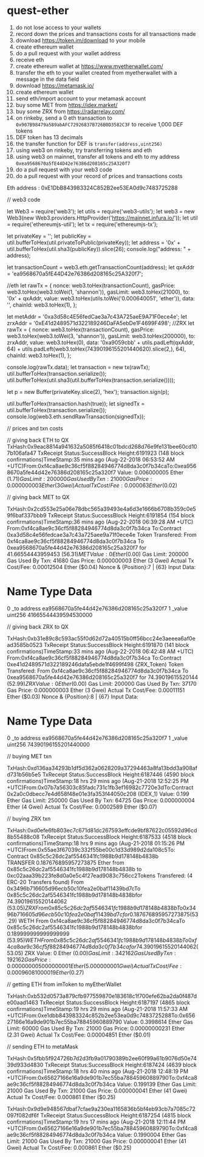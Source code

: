 # quest-ether

1. do not lose access to your wallets
1. record down the prices and transactions costs for all transactions made
1. download https://token.im/download to your mobile
1. create ethereum wallet
1. do a pull request with your wallet address
1. receive eth
1. create ethereum wallet at https://www.myetherwallet.com/
1. transfer the eth to your wallet created from myetherwallet with a message in the data field
1. download https://metamask.io/
1. create ethereum wallet
1. send eth/import account to your metamask account
1. buy some MET from https://idex.market/
1. buy some ZRX from https://radarrelay.com/
1. on rinkeby, send a 0 eth transaction to `0x907B98479a589abAFC72926837B726B0D3582C3F` to receive 1,000 DEF tokens
1. DEF token has 13 decimals
1. the transfer function for DEF is `transfer(address,uint256)`
1. using web3 on rinkeby, try transferring tokens and eth
1. using web3 on mainnet, transfer all tokens and eth to my address `0xea9568670a5fE44D42e76386d208165c25A320f7`
1. do a pull request with your web3 code
1. do a pull request with your record of prices and transactions costs

Eth address : 0xE1DbB843983324C852B2ee53EA0d9c7483725288

// web3 code

let Web3 = require('web3');
let utils = require('web3-utils');
let web3 = new Web3(new Web3.providers.HttpProvider('https://mainnet.infura.io/'));
let util = require('ethereumjs-util');
let tx = require('ethereumjs-tx');

let privateKey = '';
let publicKey = util.bufferToHex(util.privateToPublic(privateKey));
let address = '0x' + util.bufferToHex(util.sha3(publicKey)).slice(26);
console.log("address: " + address);


let transactionCount = web3.eth.getTransactionCount(address);
let qxAddr = 'ea9568670a5fE44D42e76386d208165c25A320f7';

//eth
let rawTx = {
    nonce: web3.toHex(transactionCount),
    gasPrice: web3.toHex(web3.toWei(1, 'shannon')),
    gasLimit: web3.toHex(21000),
    to: '0x' + qxAddr,
    value: web3.toHex(utils.toWei('0.000640051', 'ether')),
    data: '',
    chainId: web3.toHex(1),
};

let metAddr = '0xa3d58c4E56fedCae3a7c43A725aeE9A71F0ece4e';
let zrxAddr = '0xE41d2489571d322189246DaFA5ebDe1F4699F498';
//ZRX
let rawTx = {
    nonce: web3.toHex(transactionCount),
    gasPrice: web3.toHex(web3.toWei(3, 'shannon')),
    gasLimit: web3.toHex(200000),
    to: zrxAddr,
    value: web3.toHex(0),
    data: '0xa9059cbb' + utils.padLeft(qxAddr, 64) + utils.padLeft(web3.toHex(74390196155201440620).slice(2,), 64),
    chainId: web3.toHex(1),
};

console.log(rawTx.data);
let transaction = new tx(rawTx);
util.bufferToHex(transaction.serialize());
util.bufferToHex(util.sha3(util.bufferToHex(transaction.serialize())));

let p = new Buffer(privateKey.slice(2), 'hex');
transaction.sign(p);

util.bufferToHex(transaction.hash(true));
let signedTx = util.bufferToHex(transaction.serialize());
console.log(web3.eth.sendRawTransaction(signedTx));

// prices and txn costs

// giving back ETH to QX
TxHash:0x9eac8814a941632a5085f6418c01bdcd268d76e9fe131bee60cd107b106afa47 TxReceipt Status:SuccessBlock Height:6191923 (148 block confirmations)TimeStamp:35 mins ago (Aug-22-2018 06:53:52 AM +UTC)From:0xf4ca8ae9c36cf5f88284946774d8da3c0f7b34caTo:0xea9568670a5fe44d42e76386d208165c25a320f7 Value: 0.006000005 Ether ($1.71) Gas Limit: 200000 Gas Used By Txn: 21000 Gas Price: 0.000000003 Ether (3 Gwei) Actual Tx Cost/Fee: 0.000063 Ether ($0.02)


// giving back MET to QX

TxHash:0x2cd553e25a06e78dbc565a39493e4a6d3e1666b6708b359c0e59f6baf337bbb9 TxReceipt Status:SuccessBlock Height:6191854 (154 block confirmations)TimeStamp:36 mins ago (Aug-22-2018 06:39:28 AM +UTC)
From:0xf4ca8ae9c36cf5f88284946774d8da3c0f7b34ca To:Contract 0xa3d58c4e56fedcae3a7c43a725aee9a71f0ece4e  Token Transfered:
 From 0xf4ca8ae9c36cf5f88284946774d8da3c0f7b34ca To 0xea9568670a5fe44d42e76386d208165c25a320f7 for  41.66554443959453 ($56.31) MET
Value: 0 Ether ($0.00) Gas Limit: 200000 Gas Used By Txn: 41680 Gas Price: 0.000000003 Ether (3 Gwei) Actual Tx Cost/Fee: 0.00012504 Ether ($0.04) Nonce & {Position}:7 | {63} Input Data:
#	Name	Type	Data
0	_to	address	ea9568670a5fe44d42e76386d208165c25a320f7
1	_value	uint256	41665544439594530000

// giving back ZRX to QX

TxHash:0xb31e89c8c593ac55f0d62d72a40515b0ff56bcc24e3aeeea6af0ead3585b0523 TxReceipt Status:SuccessBlock Height:6191870 (141 block confirmations)TimeStamp:33 mins ago (Aug-22-2018 06:42:48 AM +UTC)
From:0xf4ca8ae9c36cf5f88284946774d8da3c0f7b34ca 
To:Contract 0xe41d2489571d322189246dafa5ebde1f4699f498 
(ZRX_Token)  Token Transfered:
 From 0xf4ca8ae9c36cf5f88284946774d8da3c0f7b34ca To 0xea9568670a5fe44d42e76386d208165c25a320f7 for  74.39019615520144 ($52.99) ZRX
Value: 0 Ether ($0.00) Gas Limit: 200000 Gas Used By Txn: 37170 Gas Price: 0.000000003 Ether (3 Gwei) Actual Tx Cost/Fee: 0.00011151 Ether ($0.03) Nonce & {Position}:8 | {67} Input Data:
#	Name	Type	Data
0	_to	address	ea9568670a5fe44d42e76386d208165c25a320f7
1	_value	uint256	74390196155201440000

// buying MET txn

TxHash:0xd136aa34293b1df5d362a0628209a37294463a8fa13bdd3a908afd731b56b5e5 TxReceipt Status:SuccessBlock Height:6187446 (4590 block confirmations)TimeStamp:18 hrs 29 mins ago (Aug-21-2018 12:52:25 PM +UTC)From:0x07b7a56303c85fadc731c1fb3ef16982c7720e3dTo:Contract 0x2a0c0dbecc7e4d658f48e01e3fa353f44050c208 (IDEX_1)  Value: 0.199 Ether Gas Limit: 250000 Gas Used By Txn: 64725 Gas Price: 0.000000004 Ether (4 Gwei) Actual Tx Cost/Fee: 0.0002589 Ether ($0.07)

// buying ZRX txn

TxHash:0xd0efe6fb803ec7c671d81dc267593effcde9bf87622c05592d96cd8b55488c08 TxReceipt Status:SuccessBlock Height:6187533 (4518 block confirmations)TimeStamp:18 hrs 9 mins ago (Aug-21-2018 01:15:26 PM +UTC)From:0x55ae3f67039c332f55be00c1d33d989d2da108c5To: Contract 0x85c5c26dc2af5546341fc1988b9d178148b4838b  
 TRANSFER  0.187676895957273875 Ether from 0x85c5c26dc2af5546341fc1988b9d178148b4838b to  0xc02aaa39b223fe8d0a0e5c4f27ead9083c756cc2Tokens Transfered: 
 (4 ERC-20 Transfers found)
 From 0x3496b716605d96ecb50c10fea2e0baf11439bd7cTo 0x85c5c26dc2af5546341fc1988b9d178148b4838bfor  74.39019615520144062 ($53.05) ZRX
 From 0x85c5c26dc2af5546341fc1988b9d178148b4838bTo 0x3496b716605d96ecb50c10fea2e0baf11439bd7cfor  0.187676895957273875 ($53.29) WETH
 From 0xf4ca8ae9c36cf5f88284946774d8da3c0f7b34caTo 0x85c5c26dc2af5546341fc1988b9d178148b4838bfor  0.189999999999999999 ($53.95) WETH
 From 0x85c5c26dc2af5546341fc1988b9d178148b4838bTo 0xf4ca8ae9c36cf5f88284946774d8da3c0f7b34cafor  74.39019615520144062 ($53.05) ZRX
Value: 0 Ether ($0.00) Gas Limit: 342162 Gas Used By Txn: 192162 Gas Price: 0.000000005000000001 Ether (5.000000001 Gwei) Actual Tx Cost/Fee: 0.00096081000019 Ether ($0.27)

// getting ETH from imToken to myEtherWallet

TxHash:0xb532d0573a879cfb977559870e183618c1f700efe62ba2da0f487de00aad1463 TxReceipt Status:SuccessBlock Height:6187197 (4865 block confirmations)TimeStamp:19 hrs 29 mins ago (Aug-21-2018 11:57:33 AM +UTC)From:0xe1dbb843983324c852b2ee53ea0d9c7483725288To:0x65627166e16a9de901b7ec55ba78845960889790 Value: 0.3998614 Ether Gas Limit: 60000 Gas Used By Txn: 21000 Gas Price: 0.00000000231 Ether (2.31 Gwei) Actual Tx Cost/Fee: 0.00004851 Ether ($0.01)

// sending ETH to metaMask

TxHash:0x5fbb5f924726b7d2d3fb9a01790389b2ee60f99a61b9076d50e7439d933d4830 TxReceipt Status:SuccessBlock Height:6187424 (4639 block confirmations)TimeStamp:18 hrs 40 mins ago (Aug-21-2018 12:48:19 PM +UTC)From:0x65627166e16a9de901b7ec55ba78845960889790To:0xf4ca8ae9c36cf5f88284946774d8da3c0f7b34ca Value: 0.199139 Ether Gas Limit: 21000 Gas Used By Txn: 21000 Gas Price: 0.000000041 Ether (41 Gwei) Actual Tx Cost/Fee: 0.000861 Ether ($0.25)

TxHash:0x9d9e948567dbaf7cfae9a230ea1165836b5bf4eb93cb7a7085c72097f082df6f TxReceipt Status:SuccessBlock Height:6187254 (4815 block confirmations)TimeStamp:19 hrs 17 mins ago (Aug-21-2018 12:11:44 PM +UTC)From:0x65627166e16a9de901b7ec55ba78845960889790To:0xf4ca8ae9c36cf5f88284946774d8da3c0f7b34ca Value: 0.1990004 Ether Gas Limit: 21000 Gas Used By Txn: 21000 Gas Price: 0.000000041 Ether (41 Gwei) Actual Tx Cost/Fee: 0.000861 Ether ($0.25)

